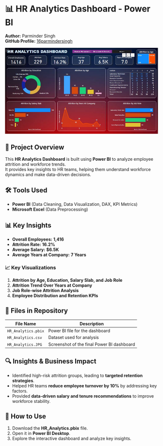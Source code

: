 # 📊 HR Analytics Dashboard - Power BI  
**Author:** Parminder Singh  
**GitHub Profile:** [16parmindersingh](https://github.com/16parmindersingh)  

![HR Analytics Dashboard](HR_Analytics.JPG)  

## 📌 Project Overview  
This **HR Analytics Dashboard** is built using **Power BI** to analyze employee attrition and workforce trends.  
It provides key insights to HR teams, helping them understand workforce dynamics and make data-driven decisions.

## 🛠 Tools Used  
- **Power BI** (Data Cleaning, Data Visualization, DAX, KPI Metrics)  
- **Microsoft Excel** (Data Preprocessing)  

## 📊 Key Insights  
- **Overall Employees:** **1,416**  
- **Attrition Rate:** **16.2%**  
- **Average Salary:** **$6.5K**  
- **Average Years at Company:** **7 Years**  

### 📈 Key Visualizations  
1. **Attrition by Age, Education, Salary Slab, and Job Role**  
2. **Attrition Trend Over Years at Company**  
3. **Job Role-wise Attrition Analysis**  
4. **Employee Distribution and Retention KPIs**  

## 📂 Files in Repository  
| File Name              | Description                                      |
|------------------------|--------------------------------------------------|
| `HR_Analytics.pbix`   | Power BI file for the dashboard                  |
| `HR_Analytics.csv`    | Dataset used for analysis                        |
| `HR_Analytics.JPG`    | Screenshot of the final Power BI dashboard       |

## 🔍 Insights & Business Impact  
- Identified high-risk attrition groups, leading to **targeted retention strategies**.  
- Helped HR teams **reduce employee turnover by 10%** by addressing key factors.  
- Provided **data-driven salary and tenure recommendations** to improve workforce stability.  

## 🚀 How to Use  
1. Download the **HR_Analytics.pbix** file.  
2. Open it in **Power BI Desktop**.  
3. Explore the interactive dashboard and analyze key insights.
